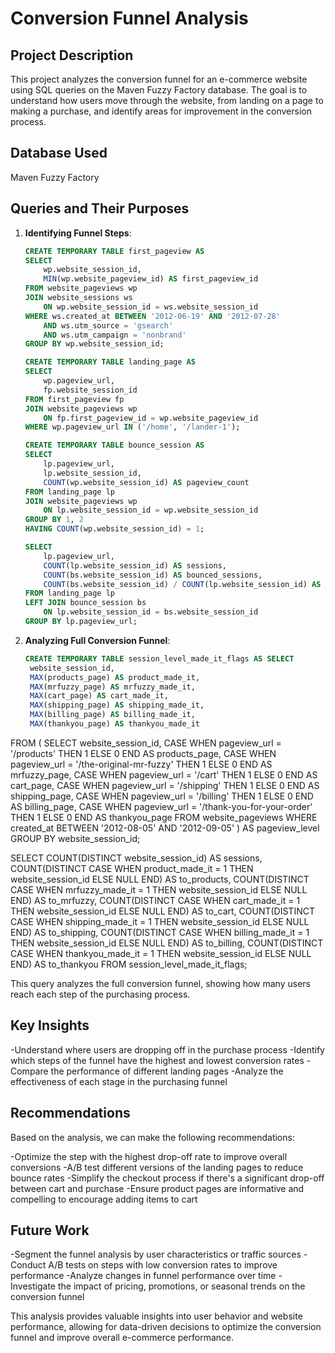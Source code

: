 # Conversion Funnel Analysis

## Project Description

This project analyzes the conversion funnel for an e-commerce website using SQL queries on the Maven Fuzzy Factory database. The goal is to understand how users move through the website, from landing on a page to making a purchase, and identify areas for improvement in the conversion process.

## Database Used

Maven Fuzzy Factory

## Queries and Their Purposes

1. **Identifying Funnel Steps**:
   ```sql
   CREATE TEMPORARY TABLE first_pageview AS
   SELECT 
       wp.website_session_id, 
       MIN(wp.website_pageview_id) AS first_pageview_id
   FROM website_pageviews wp
   JOIN website_sessions ws
       ON wp.website_session_id = ws.website_session_id
   WHERE ws.created_at BETWEEN '2012-06-19' AND '2012-07-28'
       AND ws.utm_source = 'gsearch'
       AND ws.utm_campaign = 'nonbrand'
   GROUP BY wp.website_session_id;

   CREATE TEMPORARY TABLE landing_page AS
   SELECT 
       wp.pageview_url, 
       fp.website_session_id 
   FROM first_pageview fp
   JOIN website_pageviews wp
       ON fp.first_pageview_id = wp.website_pageview_id
   WHERE wp.pageview_url IN ('/home', '/lander-1');

   CREATE TEMPORARY TABLE bounce_session AS
   SELECT 
       lp.pageview_url, 
       lp.website_session_id, 
       COUNT(wp.website_session_id) AS pageview_count
   FROM landing_page lp
   JOIN website_pageviews wp
       ON lp.website_session_id = wp.website_session_id
   GROUP BY 1, 2
   HAVING COUNT(wp.website_session_id) = 1;

   SELECT 
       lp.pageview_url,
       COUNT(lp.website_session_id) AS sessions,
       COUNT(bs.website_session_id) AS bounced_sessions,
       COUNT(bs.website_session_id) / COUNT(lp.website_session_id) AS bounce_rate
   FROM landing_page lp
   LEFT JOIN bounce_session bs
       ON lp.website_session_id = bs.website_session_id
   GROUP BY lp.pageview_url;

2. **Analyzing Full Conversion Funnel**:
   ```sql
   CREATE TEMPORARY TABLE session_level_made_it_flags AS SELECT 
    website_session_id,
    MAX(products_page) AS product_made_it,
    MAX(mrfuzzy_page) AS mrfuzzy_made_it,
    MAX(cart_page) AS cart_made_it,
    MAX(shipping_page) AS shipping_made_it,
    MAX(billing_page) AS billing_made_it,
    MAX(thankyou_page) AS thankyou_made_it
FROM (
    SELECT 
        website_session_id,
        CASE WHEN pageview_url = '/products' THEN 1 ELSE 0 END AS products_page,
        CASE WHEN pageview_url = '/the-original-mr-fuzzy' THEN 1 ELSE 0 END AS mrfuzzy_page,
        CASE WHEN pageview_url = '/cart' THEN 1 ELSE 0 END AS cart_page,
        CASE WHEN pageview_url = '/shipping' THEN 1 ELSE 0 END AS shipping_page,
        CASE WHEN pageview_url = '/billing' THEN 1 ELSE 0 END AS billing_page,
        CASE WHEN pageview_url = '/thank-you-for-your-order' THEN 1 ELSE 0 END AS thankyou_page
    FROM website_pageviews
    WHERE created_at BETWEEN '2012-08-05' AND '2012-09-05'
) AS pageview_level
GROUP BY website_session_id;

SELECT 
    COUNT(DISTINCT website_session_id) AS sessions,
    COUNT(DISTINCT CASE WHEN product_made_it = 1 THEN website_session_id ELSE NULL END) AS to_products,
    COUNT(DISTINCT CASE WHEN mrfuzzy_made_it = 1 THEN website_session_id ELSE NULL END) AS to_mrfuzzy,
    COUNT(DISTINCT CASE WHEN cart_made_it = 1 THEN website_session_id ELSE NULL END) AS to_cart,
    COUNT(DISTINCT CASE WHEN shipping_made_it = 1 THEN website_session_id ELSE NULL END) AS to_shipping,
    COUNT(DISTINCT CASE WHEN billing_made_it = 1 THEN website_session_id ELSE NULL END) AS to_billing,
    COUNT(DISTINCT CASE WHEN thankyou_made_it = 1 THEN website_session_id ELSE NULL END) AS to_thankyou
FROM session_level_made_it_flags;


This query analyzes the full conversion funnel, showing how many users reach each step of the purchasing process.

## Key Insights

-Understand where users are dropping off in the purchase process
-Identify which steps of the funnel have the highest and lowest conversion rates
-Compare the performance of different landing pages
-Analyze the effectiveness of each stage in the purchasing funnel


## Recommendations
Based on the analysis, we can make the following recommendations:

-Optimize the step with the highest drop-off rate to improve overall conversions
-A/B test different versions of the landing pages to reduce bounce rates
-Simplify the checkout process if there's a significant drop-off between cart and purchase
-Ensure product pages are informative and compelling to encourage adding items to cart

## Future Work

-Segment the funnel analysis by user characteristics or traffic sources
-Conduct A/B tests on steps with low conversion rates to improve performance
-Analyze changes in funnel performance over time
-Investigate the impact of pricing, promotions, or seasonal trends on the conversion funnel

This analysis provides valuable insights into user behavior and website performance, allowing for data-driven decisions to optimize the conversion funnel and improve overall e-commerce performance.


